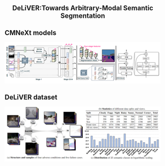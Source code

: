 <div align="center"> 

## DeLiVER:Towards Arbitrary-Modal Semantic Segmentation

</div>


## CMNeXt models
![CMNeXt](figs/CMNeXt.png)


## DeLiVER dataset
![DELIVER](figs/DELIVER.png)
